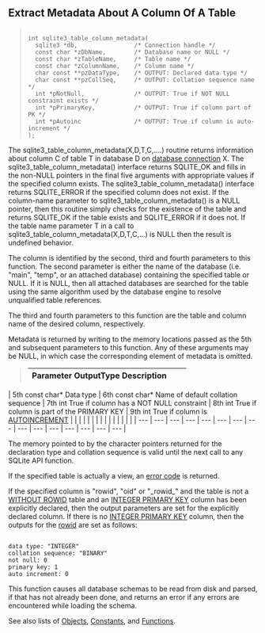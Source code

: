 ## Extract Metadata About A Column Of A Table




> ```
> 
> int sqlite3_table_column_metadata(
>   sqlite3 *db,                /* Connection handle */
>   const char *zDbName,        /* Database name or NULL */
>   const char *zTableName,     /* Table name */
>   const char *zColumnName,    /* Column name */
>   char const **pzDataType,    /* OUTPUT: Declared data type */
>   char const **pzCollSeq,     /* OUTPUT: Collation sequence name */
>   int *pNotNull,              /* OUTPUT: True if NOT NULL constraint exists */
>   int *pPrimaryKey,           /* OUTPUT: True if column part of PK */
>   int *pAutoinc               /* OUTPUT: True if column is auto-increment */
> );
> 
> ```



The sqlite3\_table\_column\_metadata(X,D,T,C,....) routine returns
information about column C of table T in database D
on [database connection](../c3ref/sqlite3.html) X. The sqlite3\_table\_column\_metadata()
interface returns SQLITE\_OK and fills in the non\-NULL pointers in
the final five arguments with appropriate values if the specified
column exists. The sqlite3\_table\_column\_metadata() interface returns
SQLITE\_ERROR if the specified column does not exist.
If the column\-name parameter to sqlite3\_table\_column\_metadata() is a
NULL pointer, then this routine simply checks for the existence of the
table and returns SQLITE\_OK if the table exists and SQLITE\_ERROR if it
does not. If the table name parameter T in a call to
sqlite3\_table\_column\_metadata(X,D,T,C,...) is NULL then the result is
undefined behavior.


The column is identified by the second, third and fourth parameters to
this function. The second parameter is either the name of the database
(i.e. "main", "temp", or an attached database) containing the specified
table or NULL. If it is NULL, then all attached databases are searched
for the table using the same algorithm used by the database engine to
resolve unqualified table references.


The third and fourth parameters to this function are the table and column
name of the desired column, respectively.


Metadata is returned by writing to the memory locations passed as the 5th
and subsequent parameters to this function. Any of these arguments may be
NULL, in which case the corresponding element of metadata is omitted.



> | Parameter  OutputType  Description | | |
> | --- | --- | --- |




| 5th  const char\*  Data type | 6th  const char\*  Name of default collation sequence | 7th  int  True if column has a NOT NULL constraint | 8th  int  True if column is part of the PRIMARY KEY | 9th  int  True if column is [AUTOINCREMENT](../autoinc.html) | | | | | | | | | | | | | | |
| --- | --- | --- | --- | --- | --- | --- | --- | --- | --- | --- | --- | --- | --- | --- |



The memory pointed to by the character pointers returned for the
declaration type and collation sequence is valid until the next
call to any SQLite API function.


If the specified table is actually a view, an [error code](../rescode.html) is returned.


If the specified column is "rowid", "oid" or "\_rowid\_" and the table
is not a [WITHOUT ROWID](../withoutrowid.html) table and an
[INTEGER PRIMARY KEY](../lang_createtable.html#rowid) column has been explicitly declared, then the output
parameters are set for the explicitly declared column. If there is no
[INTEGER PRIMARY KEY](../lang_createtable.html#rowid) column, then the outputs
for the [rowid](../lang_createtable.html#rowid) are set as follows:



```

data type: "INTEGER"
collation sequence: "BINARY"
not null: 0
primary key: 1
auto increment: 0

```



This function causes all database schemas to be read from disk and
parsed, if that has not already been done, and returns an error if
any errors are encountered while loading the schema.


See also lists of
 [Objects](../c3ref/objlist.html),
 [Constants](../c3ref/constlist.html), and
 [Functions](../c3ref/funclist.html).


